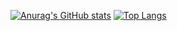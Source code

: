 [![Anurag's GitHub stats](https://github-readme-stats.vercel.app/api?username=rark7040&theme=graywhite)](https://github.com/anuraghazra/github-readme-stats)
[![Top Langs](https://github-readme-stats.vercel.app/api/top-langs/?username=rark7040&theme=graywhite)](https://github.com/anuraghazra/github-readme-stats)
